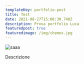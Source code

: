 ```yaml
---
templateKey: portfolio-post
title: Test
date: 2021-08-27T15:08:30.740Z
description: Prova portfolio Luca
featuredpost: true
featuredimage: /img/chemex.jpg
---
```

![saaa](/img/chemex.jpg "bbb")

Descrizione